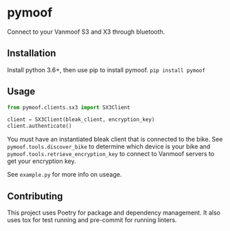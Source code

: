 # pymoof
Connect to your Vanmoof S3 and X3 through bluetooth.

## Installation
Install python 3.6+, then use pip to install pymoof.
`pip install pymoof`

## Usage
```python
from pymoof.clients.sx3 import SX3Client

client = SX3Client(bleak_client, encryption_key)
client.authenticate()
```
You must have an instantiated bleak client that is connected to the bike. See `pymoof.tools.discover_bike` to determine which device is your bike and `pymoof.tools.retrieve_encryption_key` to connect to Vanmoof servers to get your encryption key.

See `example.py` for more info on useage.

## Contributing
This project uses Poetry for package and dependency management. It also uses tox for test running and pre-commit for running linters.
